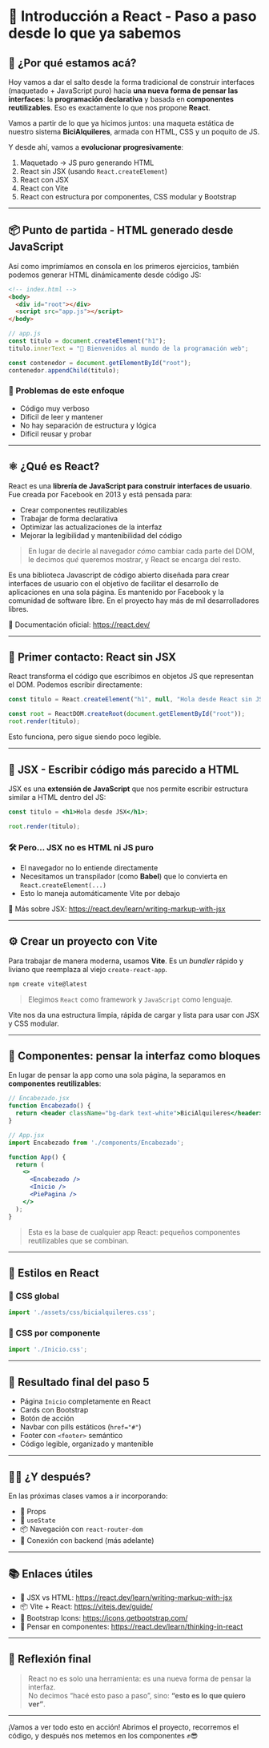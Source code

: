 # 🚀 Introducción a React - Paso a paso desde lo que ya sabemos

## 👋 ¿Por qué estamos acá?

Hoy vamos a dar el salto desde la forma tradicional de construir interfaces (maquetado + JavaScript puro) hacia **una nueva forma de pensar las interfaces**: la **programación declarativa** y basada en **componentes reutilizables**. Eso es exactamente lo que nos propone **React**.

Vamos a partir de lo que ya hicimos juntos: una maqueta estática de nuestro sistema **BiciAlquileres**, armada con HTML, CSS y un poquito de JS.

Y desde ahí, vamos a **evolucionar progresivamente**:

1. Maquetado → JS puro generando HTML
2. React sin JSX (usando `React.createElement`)
3. React con JSX
4. React con Vite
5. React con estructura por componentes, CSS modular y Bootstrap

---

## 📦 Punto de partida - HTML generado desde JavaScript

Así como imprimíamos en consola en los primeros ejercicios, también podemos generar HTML dinámicamente desde código JS:

```html
<!-- index.html -->
<body>
  <div id="root"></div>
  <script src="app.js"></script>
</body>
```

```js
// app.js
const titulo = document.createElement("h1");
titulo.innerText = "🚀 Bienvenidos al mundo de la programación web";

const contenedor = document.getElementById("root");
contenedor.appendChild(titulo);
```

### 🧠 Problemas de este enfoque

- Código muy verboso
- Difícil de leer y mantener
- No hay separación de estructura y lógica
- Difícil reusar y probar

---

## ⚛️ ¿Qué es React?

React es una **librería de JavaScript para construir interfaces de usuario**. Fue creada por Facebook en 2013 y está pensada para:

- Crear componentes reutilizables
- Trabajar de forma declarativa
- Optimizar las actualizaciones de la interfaz
- Mejorar la legibilidad y mantenibilidad del código

> En lugar de decirle al navegador *cómo* cambiar cada parte del DOM, le decimos *qué* queremos mostrar, y React se encarga del resto.

Es una biblioteca Javascript de código abierto diseñada para crear interfaces de usuario con el objetivo de facilitar el desarrollo de aplicaciones en una sola página. Es mantenido por Facebook y la comunidad de software libre. En el proyecto hay más de mil desarrolladores libres.

🔗 Documentación oficial: <https://react.dev/>

---

## 🧪 Primer contacto: React sin JSX

React transforma el código que escribimos en objetos JS que representan el DOM. Podemos escribir directamente:

```js
const titulo = React.createElement("h1", null, "Hola desde React sin JSX");

const root = ReactDOM.createRoot(document.getElementById("root"));
root.render(titulo);
```

Esto funciona, pero sigue siendo poco legible.

---

## 🧼 JSX - Escribir código más parecido a HTML

JSX es una **extensión de JavaScript** que nos permite escribir estructura similar a HTML dentro del JS:

```jsx
const titulo = <h1>Hola desde JSX</h1>;

root.render(titulo);
```

### 🛠️ Pero… JSX no es HTML ni JS puro

- El navegador no lo entiende directamente
- Necesitamos un transpilador (como **Babel**) que lo convierta en `React.createElement(...)`
- Esto lo maneja automáticamente Vite por debajo

🔗 Más sobre JSX: <https://react.dev/learn/writing-markup-with-jsx>

---

## ⚙️ Crear un proyecto con Vite

Para trabajar de manera moderna, usamos **Vite**. Es un *bundler* rápido y liviano que reemplaza al viejo `create-react-app`.

```bash
npm create vite@latest
```

> Elegimos `React` como framework y `JavaScript` como lenguaje.

Vite nos da una estructura limpia, rápida de cargar y lista para usar con JSX y CSS modular.

---

## 🧱 Componentes: pensar la interfaz como bloques

En lugar de pensar la app como una sola página, la separamos en **componentes reutilizables**:

```jsx
// Encabezado.jsx
function Encabezado() {
  return <header className="bg-dark text-white">BiciAlquileres</header>;
}
```

```jsx
// App.jsx
import Encabezado from './components/Encabezado';

function App() {
  return (
    <>
      <Encabezado />
      <Inicio />
      <PiePagina />
    </>
  );
}
```

> Esta es la base de cualquier app React: pequeños componentes reutilizables que se combinan.

---

## 🎨 Estilos en React

### 🔹 CSS global

```js
import './assets/css/bicialquileres.css';
```

### 🔸 CSS por componente

```jsx
import './Inicio.css';
```

---

## 📌 Resultado final del paso 5

- Página `Inicio` completamente en React
- Cards con Bootstrap
- Botón de acción
- Navbar con pills estáticos (`href="#"`)
- Footer con `<footer>` semántico
- Código legible, organizado y mantenible

---

## 🚴‍♂️ ¿Y después?

En las próximas clases vamos a ir incorporando:

- 🔁 Props
- 🧠 `useState`
- 📦 Navegación con `react-router-dom`
- 🧪 Conexión con backend (más adelante)

---

## 📚 Enlaces útiles

- 🧠 JSX vs HTML: <https://react.dev/learn/writing-markup-with-jsx>
- 📦 Vite + React: <https://vitejs.dev/guide/>
- 🎨 Bootstrap Icons: <https://icons.getbootstrap.com/>
- 🧱 Pensar en componentes: <https://react.dev/learn/thinking-in-react>

---

## 🧠 Reflexión final

> React no es solo una herramienta: es una nueva forma de pensar la interfaz.  
> No decimos “hacé esto paso a paso”, sino: **“esto es lo que quiero ver”**.

---

¡Vamos a ver todo esto en acción! Abrimos el proyecto, recorremos el código, y después nos metemos en los componentes ✊😎
